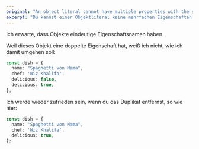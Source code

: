 ```yaml
---
original: "An object literal cannot have multiple properties with the same name."
excerpt: "Du kannst einer Objektliteral keine mehrfachen Eigenschaften mit demselben Namen hinzufügen."
---
```


Ich erwarte, dass Objekte eindeutige Eigenschaftsnamen haben.

Weil dieses Objekt eine doppelte Eigenschaft hat, weiß ich nicht, wie ich damit umgehen soll:

```ts
const dish = {
  name: "Spaghetti von Mama",
  chef: 'Wiz Khalifa',
  delicious: false,
  delicious: true,
};
```

Ich werde wieder zufrieden sein, wenn du das Duplikat entfernst, so wie hier:

```ts
const dish = {
  name: "Spaghetti von Mama",
  chef: 'Wiz Khalifa',
  delicious: true,
};
```
